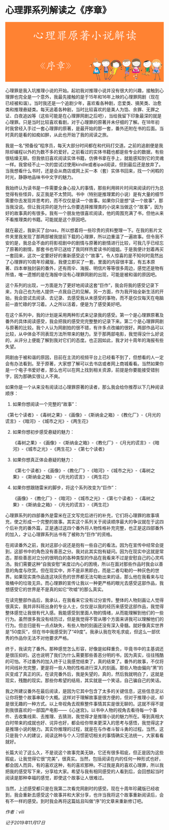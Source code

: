 # 心理罪系列解读之《序章》

<img src="心理罪原著系列解读之《序章》/cover.jpg" alt="cover"  />

心理罪是我入坑推理小说的开始。起初我对推理小说并没有很大的兴趣，接触到心理罪也完全是一个意外，我最先接触的是于15年和16年上映的心理罪网剧（现在已经被和谐）。当时我还是一个追剧少年，喜欢看各种剧，恋爱类、搞笑类、治愈类和推理悬疑类。每天追着各种剧，当时比较喜欢的是美人为馅、余罪、无罪之证、白夜追凶等（这些可能是在心理罪网剧之后吧），当给我留下印象最深的就是心理罪。只是当时比较喜欢看剧，对于心理罪的原著并未仔细的了解。在18年初时我曾经入手过一套心理罪的原著，是最开始的那一套，番外还附在书的后面。当时真的是看的如痴如醉，从此也开始了我的阅读之旅。

我是一名“预备役”程序员，每天大部分时间都在和代码打交道。之前的追剧便是我除却编程以外的为数不多的爱好。之前看过的实体书籍也都是些专业的数据，有些很枯燥无聊。但我依旧喜欢阅读实体书籍，仿佛书拿在手上，就能感知到它的灵魂一样。我曾经不止一次的尝试过使用kindle或者ipad阅读，但到最后还是放弃了。当我想看什么书时，还是会从商店或网上买一本（套）实体书回来，找一个闲暇的时光，静静地品味书中文字的魅力。

我始终认为读书是一件需要全身心投入的事情，那些利用碎片时间来阅读的行为总觉得有些怪异，反正我是不太赞同。书中（特别是推理累的小说）是有大量的细节需要你去发现并思考的，而不仅仅是读一个故事。如果你只是想“读一个故事”，那当我没说。但让我诧异的是为什么你要选择推理类的小说来当做这个“故事”，因为好的故事真的有很多。我有一个朋友他很喜欢阅读，他的周围充满了书，但他从来不看推理类的书籍。可能就是这个原因吧。

就在最近，我新买了台nas，所以想着将一些珍贵的资料整理一下。在我的影片文件夹里我发现了那两部被我提前下载的心理罪，所以边重温了一遍故事。但令我不安的是，我总会不由的将影视剧中的剧情与原著的剧情进行比较，可我几乎已经忘了原著的剧情，那套书也早已送给了我同样热爱读书的姐姐。于是我便计划着再买一套回来，这次一定要好好的重新感受这个“故事”。令人惊喜的是不知何时竟然出了心理罪的10周年珍藏版，我便立即买了一套。里面的内容很丰富，有五本原著、四本单独封装的番外，还有雨伞、海报、明信片等等很多周边，感觉还是物有所值，唯一遗憾的是在海报中没有心理罪网剧的出现，可能是被和谐的原因吧。

这个系列的出现，一方面是为了更好地阅读这套“巨作”，我会将我的感受记录下来，为自己也为他人提供一点我自己的见解。另一方面，作为我开始全新生活的开始，我会尝试去阅读、去记录、去感受我从未感受的事物，而不是仅仅每天在电脑前一直忙碌的学习着。人之所以活着，便是为了感受美好吧。

在这个系列中，我的计划是采用两种形式来记录我的感受。第一个是心理罪原著及番外的具体阅读感受，我会把我的感受完完整整的记录下来。第二个是心理罪网剧与原著的比较。我个人认为网剧拍的很不错，有许多点改编的很好。两部作品可以比较，从中体会不同表现方法所带来的魅力。至于那两部电影，我觉得没什么好说的，从评分上便能了解到我对它们的态度。也正因如此，我才对十周年的海报有些失望。

网剧由于被和谐的原因，目前在主流的视频平台上已经看不到了，但想看的人一定会有办法看到。至于原著，大家想了解可以去书店或者网上商城看看。当然如果你是一个电子书爱好者，那么也可以在网上找到相关资源，前提是你要能接受错别字，因为那确实很让人不爽。

如果你是一个从来没有阅读过心理罪原著的读者，那么我会给你推荐以下几种阅读顺序：

1. 如果你想阅读一个完整的“故事”：

  《第七个读者》-《毒树之果》-《画像》-《斯纳金之箱》-《教化厂》-《月光的谎言》-《暗河》-《城市之光》-《两生花》

2. 如果你想初步感受悬疑的魅力：

   《毒树之果》-《画像》-《斯纳金之箱》-《教化厂》-《月光的谎言》-《暗河》-《城市之光》-《两生花》-《第七个读者》

3. 如果你想真正体会悬疑的魅力：

   《第七个读者》-《画像》-《教化厂》-《暗河》-《城市之光》-《毒树之果》-《斯纳金之箱》-《月光的谎言》-《两生花》

4. 如果你想跟随雷米的脚步，将这个系列改变为“巨作”：

   《画像》-《教化厂》-《暗河》-《城市之光》-《第七个读者》-《毒树之果》-《斯纳金之箱》-《月光的谎言》-《两生花》

心理罪系列的四部番外是雷米在正文写完后进行的补充，它们将心理罪的故事填充，使之形成一个完整的故事。其实这个系列关于阅读顺序最大的争议就在于这四个后补充的番外篇，正是通过这四个番外将人物性格补充完整，也正是这四部番外的加入，才让心理罪系列丛书有了被称为“巨作”的资格。

在阅读番外之前，我对这部小说还是抱有一些自己的看法。因为在宣传中经常会提到，这部书中的角色没有善恶之分。我对此其实抱有疑问。因为在现实中这就是常态，那些善恶对立分的很明白的各种类型的作品在我看来不过是安慰自己的心灵鸡汤。我们需要这种“自我安慰”来度过内心的困境，所以在面对那些作品时我会以善意的角度与欣赏。但在现实中，并不是非黑即白，而是二者勾勒的一种灰色的世界。如果现实类作品连这块灰色的世界都无法勾勒出来的话，那么他在我看来与垃圾桶中的垃圾无异。而心理罪的宣传让我以一种更严格的眼光去感受这部作品，我想感受它的世界是不是真的如它“吹嘘”的那么真实。

在读完整部作品后，我承认，在我看来它没有过分宣传。整体的人物刻画让人觉得很真实，我并非科班出身的专业人士，仅仅是以我的经历来感受这部作品，我觉得整体感觉让我很有代入感。我能感受到里面人物的情绪，从而能理解到他们的一些行为。虽然很多我没有经历过，但是我觉得不管从哪个方面来讲我可以理解他们的行为。但总归是有一点点缺失，有些人物的刻画还没有深入骨髓。就好像真实世界是“50度灰”，但在书中我感受到了“49度”。我承认我在吹毛求疵，但这么一部优秀的作品你无法不对他要求严格。

终于，我读完了番外。那种感觉怎么形容，好像是如释重负，毕竟书中的主基调还是很压抑的。这也说明了我们为什么需要那些善恶分明的书，因为真实，往往残酷的可怕。不过番外的加入终于让我感觉结束了，真的结束了。番外的故事，不仅将时间线补充完整，更是将一些人物的性格进行深入的刻画。那些人物由偏向“黑”的灰变成了真正的灰。在读完番外后，我是失望的，真的，然后我就明白了，这就是现实，残酷的现实。那些你希望的结局，其实就是一个笑话，自己骗自己的笑话。

我之所建议番外在最后阅读，是因为它其中包含了太多的关键信息，这些信息足以让你将整个故事串联个大概。这样对于理解故事是很方便的，但对于推理小说，却是很无趣的一种方式。以上帝视角去观察整件事情其实是很无聊的。这就不得不提到我很喜欢的一部国产电影——《心迷宫》。以书中人物的视角去看待每一个事件、去收集线索、去推理、去猜测，我觉得才是推理小说的魅力所在。等到真相大白时带来的成就也好、诧异也好，都会给你带来更深入的思考与感悟，我觉得这才是推理小说的魅力。其实你推理的过程，就是在与作者斗智斗勇的过程。当然，这只是我个人的建议，阅读这种与个人习惯密切相关的事情确实无法统一，大家看看就好。

长篇大论了这么久，不是说这个故事完美无缺，它还有很多瑕疵，但正是因为这些瑕疵，让我觉得它很“完美”，很真实。当然，包括阅读在内的任何一种形式也好，都会因人而异。有的喜欢这种，有的喜欢那种。不过我是真的喜欢心理罪，所以我把我的感受写下来，分享给大家。希望与我有相同感受的人看到后，会回想起当时阅读是那种幸福的感觉，即使这个故事让人很难过。

当然，上述感受都只是在我第二次看完网剧时的感受。现在十周年珍藏版已经收到，我会重新去感受这个故事并和大家分享，也许当我将这个故事重新阅读后，会有不一样的感受。到时我会再将这篇姑且叫做“序”的文章来重新修订吧。

*作者：vili*

*记于2019年11月17日*

